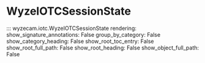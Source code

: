 # WyzeIOTCSessionState

::: wyzecam.iotc.WyzeIOTCSessionState
    rendering:
      show_signature_annotations: False
      group_by_category: False
      show_category_heading: False
      show_root_toc_entry: False
      show_root_full_path: False
      show_root_heading: False
      show_object_full_path: False
